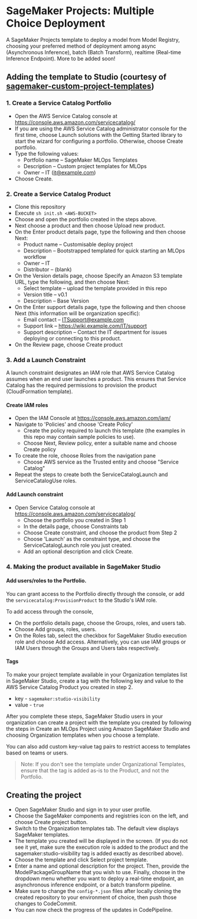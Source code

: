# SageMaker Projects: Multiple Choice Deployment

A SageMaker Projects template to deploy a model from Model Registry, choosing your preferred method of deployment among async (Asynchronous Inference), batch (Batch Transform), realtime (Real-time Inference Endpoint). More to be added soon!

## Adding the template to Studio (courtesy of [sagemaker-custom-project-templates](https://github.com/aws-samples/sagemaker-custom-project-templates))
### 1. Create a Service Catalog Portfolio
* Open the AWS Service Catalog console at https://console.aws.amazon.com/servicecatalog/
* If you are using the AWS Service Catalog administrator console for the first time, choose Launch solutions with the Getting Started library to start the wizard for configuring a portfolio. Otherwise, choose Create portfolio.
* Type the following values:
    * Portfolio name – SageMaker MLOps Templates
    * Description – Custom project templates for MLOps
    * Owner – IT (it@example.com)
* Choose Create.

### 2. Create a Service Catalog Product
* Clone this repository
* Execute `sh init.sh <AWS-BUCKET>`
* Choose and open the portfolio created in the steps above. 
* Next choose a product and then choose Upload new product.
* On the Enter product details page, type the following and then choose Next:
    * Product name – Customisable deploy project
    * Description – Bootstrapped templated for quick starting an MLOps workflow
    * Owner – IT
    * Distributor – (blank)
* On the Version details page, choose Specify an Amazon S3 template URL, type the following, and then choose Next:
    * Select template – upload the template provided in this repo
    * Version title – v0.1
    * Description – Base Version
* On the Enter support details page, type the following and then choose Next (this information will be organization specific):
    * Email contact – ITSupport@example.com
    * Support link – https://wiki.example.com/IT/support
    * Support description – Contact the IT department for issues deploying or connecting to this product.
* On the Review page, choose Create product

### 3. Add a Launch Constraint

A launch constraint designates an IAM role that AWS Service Catalog assumes when an end user launches a product. This ensures that Service Catalog has the required permissions to provision the product (CloudFormation template). 

#### Create IAM roles
- Open the IAM Console at https://console.aws.amazon.com/iam/
- Navigate to 'Policies' and choose 'Create Policy'
    - Create the policy required to launch this template (the examples in this repo may contain sample policies to use).
    - Choose Next, Review policy, enter a suitable name and choose Create policy
- To create the role, choose Roles from the navigation pane
    - Choose AWS service as the Trusted entity and choose "Service Catalog"
- Repeat the steps to create both the ServiceCatalogLaunch and ServiceCatalogUse roles.
#### Add Launch constraint
- Open Service Catalog console at https://console.aws.amazon.com/servicecatalog/
    - Choose the portfolio you created in Step 1
    - In the details page, choose Constraints tab
    - Choose Create constraint, and choose the product from Step 2
    - Choose 'Launch' as the constraint type, and choose the ServiceCatalogLaunch role you just created.
    - Add an optional description and click Create.


### 4. Making the product available in SageMaker Studio

#### Add users/roles to the Portfolio.
You can grant access to the Portfolio directly through the console, or add the `servicecatalog:ProvisionProduct` to the Studio's IAM role.

To add access through the console,
* On the portfolio details page, choose the Groups, roles, and users tab.
* Choose Add groups, roles, users.
* On the Roles tab, select the checkbox for SageMaker Studio execution role and choose Add access. Alternatively, you can use IAM groups or IAM Users through the Groups and Users tabs respectively.

#### Tags
To make your project template available in your Organization templates list in SageMaker Studio, create a tag with the following key and value to the AWS Service Catalog Product you created in step 2.

* key - `sagemaker:studio-visibility`
* value - `true`

After you complete these steps, SageMaker Studio users in your organization can create a project with the template you created by following the steps in Create an MLOps Project using Amazon SageMaker Studio and choosing Organization templates when you choose a template.

You can also add custom key-value tag pairs to restrict access to templates based on teams or users.

> Note: If you don't see the template under Organizational Templates, ensure that the tag is added as-is to the Product, and not the Portfolio.

## Creating the project
- Open SageMaker Studio and sign in to your user profile.
- Choose the SageMaker components and registries icon on the left, and choose Create project button.
- Switch to the Organization templates tab. The default view displays SageMaker templates.
- The template you created will be displayed in the screen. (If you do not see it yet, make sure the execution role is added to the product and the sagemaker:studio-visibility tag is added exactly as described above).
- Choose the template and click Select project template.
- Enter a name and optional description for the project. Then, provide the ModelPackageGroupName that you wish to use. Finally, choose in the dropdown menu whether you want to deploy a real-time endpoint, an asynchronous inference endpoint, or a batch transform pipeline.
- Make sure to change the `config-*.json` files after locally cloning the created repository to your environment of choice, then push those changes to CodeCommit.
- You can now check the progress of the updates in CodePipeline.